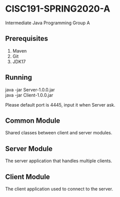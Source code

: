 # CISC191-SPRING2020-A
Intermediate Java Programming Group A
## Prerequisites
1. Maven
2. Git
3. JDK17

## Running
java -jar Server-1.0.0.jar  
java -jar Client-1.0.0.jar  

Please default port is 4445, input it when Server ask.

## Common Module
Shared classes between client and server modules.
## Server Module
The server application that handles multiple clients.
## Client Module
The client application used to connect to the server.
